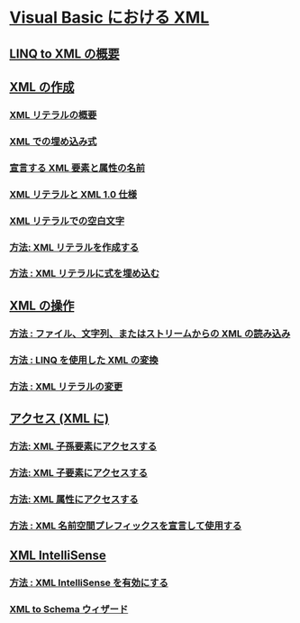 # [Visual Basic における XML](index.md)
## [LINQ to XML の概要](overview-of-linq-to-xml.md)
## [XML の作成](creating-xml.md)
### [XML リテラルの概要](xml-literals-overview.md)
### [XML での埋め込み式](embedded-expressions-in-xml.md)
### [宣言する XML 要素と属性の名前](names-of-declared-xml-elements-and-attributes.md)
### [XML リテラルと XML 1.0 仕様](xml-literals-and-the-xml-1-0-specification.md)
### [XML リテラルでの空白文字](white-space-in-xml-literals.md)
### [方法: XML リテラルを作成する](how-to-create-xml-literals.md)
### [方法 : XML リテラルに式を埋め込む](how-to-embed-expressions-in-xml-literals.md)
## [XML の操作](manipulating-xml.md)
### [方法 : ファイル、文字列、またはストリームからの XML の読み込み](how-to-load-xml-from-a-file-string-or-stream.md)
### [方法 : LINQ を使用した XML の変換](how-to-transform-xml-by-using-linq.md)
### [方法 : XML リテラルの変更](how-to-modify-xml-literals.md)
## [アクセス (XML に)](accessing-xml.md)
### [方法: XML 子孫要素にアクセスする](how-to-access-xml-descendant-elements.md)
### [方法: XML 子要素にアクセスする](how-to-access-xml-child-elements.md)
### [方法: XML 属性にアクセスする](how-to-access-xml-attributes.md)
### [方法 : XML 名前空間プレフィックスを宣言して使用する](how-to-declare-and-use-xml-namespace-prefixes.md)
## [XML IntelliSense](xml-intellisense.md)
### [方法 : XML IntelliSense を有効にする](how-to-enable-xml-intellisense.md)
### [XML to Schema ウィザード](xml-to-schema-wizard.md)
